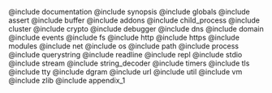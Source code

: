 @include documentation
@include synopsis
@include globals
@include assert
@include buffer
@include addons
@include child_process
@include cluster
@include crypto
@include debugger
@include dns
@include domain
@include events
@include fs
@include http
@include https
@include modules
@include net
@include os
@include path
@include process
@include querystring
@include readline
@include repl
@include stdio
@include stream
@include string_decoder
@include timers
@include tls
@include tty
@include dgram
@include url
@include util
@include vm
@include zlib
@include appendix_1
